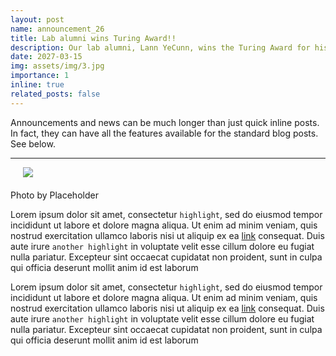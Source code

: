 ```yaml
---
layout: post
name: announcement_26
title: Lab alumni wins Turing Award!!
description: Our lab alumni, Lann YeCunn, wins the Turing Award for his groundbreaking work in computer science. He was a PhD student in our lab from 2000-2005. He is currently a professor at MIT. He is the first person of Asian descent to win the award. He is also the first person to win the award for work in computer vision. He is the 3rd person to win the award from our lab.
date: 2027-03-15
img: assets/img/3.jpg
importance: 1 
inline: true
related_posts: false
---
```


Announcements and news can be much longer than just quick inline posts. In fact, they can have all the features available for the standard blog posts. See below.

---

<img src="https://via.placeholder.com/150" align="center" style="margin-left: 20px; margin-bottom: 20px;"/>
<figcaption>Photo by Placeholder</figcaption>

Lorem ipsum dolor sit amet, consectetur `highlight`, sed do eiusmod tempor incididunt ut labore et dolore magna aliqua. Ut enim ad minim veniam, quis nostrud exercitation ullamco laboris nisi ut aliquip ex ea [link](/al-folio/publications/) consequat. Duis aute irure `another highlight` in voluptate velit esse cillum dolore eu fugiat nulla pariatur. Excepteur sint occaecat cupidatat non proident, sunt in culpa qui officia deserunt mollit anim id est laborum

Lorem ipsum dolor sit amet, consectetur `highlight`, sed do eiusmod tempor incididunt ut labore et dolore magna aliqua. Ut enim ad minim veniam, quis nostrud exercitation ullamco laboris nisi ut aliquip ex ea [link](/al-folio/publications/) consequat. Duis aute irure `another highlight` in voluptate velit esse cillum dolore eu fugiat nulla pariatur. Excepteur sint occaecat cupidatat non proident, sunt in culpa qui officia deserunt mollit anim id est laborum
